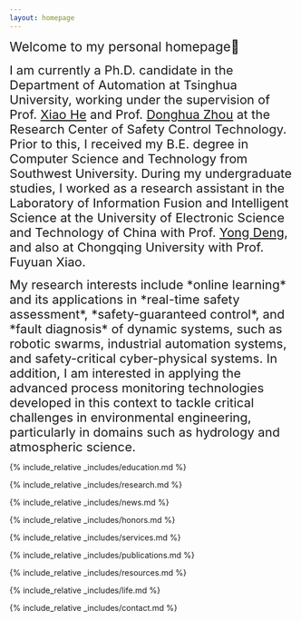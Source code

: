 ```yaml
---
layout: homepage
---
```


<link rel="apple-touch-icon" sizes="180x180" href="/apple-touch-icon.png">
<link rel="icon" type="image/png" sizes="32x32" href="/favicon-32x32.png">
<link rel="icon" type="image/png" sizes="16x16" href="/favicon-16x16.png">
<link rel="manifest" href="/site.webmanifest">

<span style="font-size: 23px;">Welcome to my personal homepage👋</span>

<span style="font-size: 22px;">I am currently a Ph.D. candidate in the Department of Automation at Tsinghua University, working under the supervision of Prof. <a href="https://www.au.tsinghua.edu.cn/info/1092/1527.htm">Xiao He</a> and Prof. <a href="https://www.au.tsinghua.edu.cn/info/1110/1582.htm">Donghua Zhou</a> at the Research Center of Safety Control Technology. Prior to this, I received my B.E. degree in Computer Science and Technology from Southwest University. During my undergraduate studies, I worked as a research assistant in the Laboratory of Information Fusion and Intelligent Science at the University of Electronic Science and Technology of China with Prof. <a href="https://scholar.google.com/citations?user=Zuhod6sAAAAJ&hl=zh-CN&oi=ao">Yong Deng</a>, and also at Chongqing University with Prof. Fuyuan Xiao.
</span>

<span style="font-size: 22px;">
    My research interests include *online learning* and its applications in *real-time safety assessment*, *safety-guaranteed control*, and *fault diagnosis* of dynamic systems, such as robotic swarms, industrial automation systems, and safety-critical cyber-physical systems. In addition, I am interested in applying the advanced process monitoring technologies developed in this context to tackle critical challenges in environmental engineering, particularly in domains such as hydrology and atmospheric science.
</span>


{% include_relative _includes/education.md %}

{% include_relative _includes/research.md %}

{% include_relative _includes/news.md %}

{% include_relative _includes/honors.md %}

{% include_relative _includes/services.md %}

{% include_relative _includes/publications.md %}

{% include_relative _includes/resources.md %}

{% include_relative _includes/life.md %}

{% include_relative _includes/contact.md %}

<script type='text/javascript' id='clustrmaps' src='//cdn.clustrmaps.com/map_v2.js?cl=ffffff&w=227&t=tt&d=LGj6RE6LhpFSSVGleEqnCwQSYhx0OfZ_k_oaTnm3L_g&cmn=cc3a5d&cmo=8a53ff'></script>


